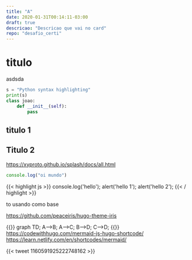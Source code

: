 ```yaml
---
title: "A"
date: 2020-01-31T00:14:11-03:00
draft: true
descricao: "Descricao que vai no card"
repo: "desafio_certi"
---
```




# titulo
asdsda

```py
s = "Python syntax highlighting"
print(s)
class joao:
    def __init__(self):
        pass
```
## titulo 1
## Titulo 2
https://xyproto.github.io/splash/docs/all.html
```js
console.log("oi mundo")
```

{{< highlight js >}}
console.log('hello');
alert('hello 1');
alert('hello 2');
{{< / highlight >}}

to usando como base

https://github.com/peaceiris/hugo-theme-iris

{{<mermaid>}}
graph TD;
  A-->B;
  A-->C;
  B-->D;
  C-->D;
{{</mermaid>}}
https://codewithhugo.com/mermaid-js-hugo-shortcode/
https://learn.netlify.com/en/shortcodes/mermaid/





{{< tweet 1160591925222748162 >}}



